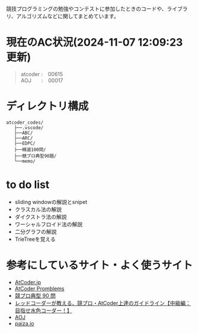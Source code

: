 競技プログラミングの勉強やコンテストに参加したときのコードや、ライブラリ、アルゴリズムなどに関してまとめています。

# 現在のAC状況(2024-11-07 12:09:23 更新)
> atcoder&nbsp;:&emsp;00615  
> AOJ&nbsp;&nbsp;&nbsp;&nbsp;&nbsp;&nbsp;&nbsp;:&emsp;00017  


# ディレクトリ構成
```
atcoder_codes/ 
   ├──.vscode/  
   ├──ABC/     
   ├──ARC/
   ├──EDPC/
   ├──精選100問/   
   ├──競プロ典型90題/
   └──memo/
```

# to do list
- sliding windowの解説とsnipet
- クラスカル法の解説
- ダイクストラ法の解説
- ワーシャルフロイド法の解説
- 二分グラフの解説
- TrieTreeを覚える

# 参考にしているサイト・よく使うサイト
- [AtCoder.jp](https://atcoder.jp/home)
- [AtCoder Promblems](https://kenkoooo.com/atcoder#/table/)
- [競プロ典型 90 問](https://atcoder.jp/contests/typical90)
- [レッドコーダーが教える、競プロ・AtCoder上達のガイドライン【中級編：目指せ水色コーダー！】](https://qiita.com/e869120/items/eb50fdaece12be418faa#%E6%B7%B1%E3%81%95%E5%84%AA%E5%85%88%E6%8E%A2%E7%B4%A2)
- [AOJ](https://judge.u-aizu.ac.jp/onlinejudge/index.jsp?lang=ja)
- [paiza.io](https://paiza.io/ja)